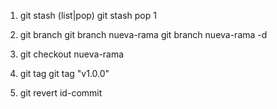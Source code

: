 1. git stash (list|pop)
   git stash pop 1

2. git branch 
   git branch nueva-rama
   git branch nueva-rama -d

3. git checkout nueva-rama

4. git tag
   git tag "v1.0.0"

5. git revert id-commit

